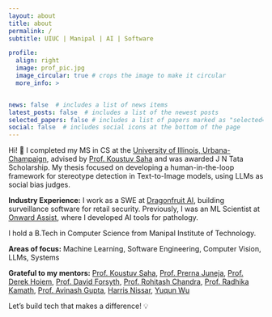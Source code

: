 ```yaml
---
layout: about
title: about
permalink: /
subtitle: UIUC | Manipal | AI | Software

profile:
  align: right
  image: prof_pic.jpg
  image_circular: true # crops the image to make it circular
  more_info: >


news: false  # includes a list of news items
latest_posts: false  # includes a list of the newest posts
selected_papers: false # includes a list of papers marked as "selected={true}"
social: false  # includes social icons at the bottom of the page
---
```


Hi! 👋 I completed my MS in CS at the [University of Illinois, Urbana-Champaign](https://siebelschool.illinois.edu/academics/graduate/ms-program), advised by [Prof. Koustuv Saha](https://koustuv.com/) and was awarded J N Tata Scholarship. My thesis focused on developing a human-in-the-loop framework for stereotype detection in Text-to-Image models, using LLMs as social bias judges.

**Industry Experience:** I work as a SWE at [Dragonfruit AI](https://www.dragonfruit.ai/), building surveillance software for retail security. Previously, I was an ML Scientist at [Onward Assist](https://onwardassist.ai/), where I developed AI tools for pathology.

I hold a B.Tech in Computer Science from Manipal Institute of Technology.

**Areas of focus:** Machine Learning, Software Engineering, Computer Vision, LLMs, Systems

**Grateful to my mentors:**
[Prof. Koustuv Saha](https://koustuv.com/), [Prof. Prerna Juneja](https://prernajuneja.com/), [Prof. Derek Hoiem](https://dhoiem.cs.illinois.edu/), [Prof. David Forsyth](http://luthuli.cs.uiuc.edu/~daf/), [Prof. Rohitash Chandra](https://research.unsw.edu.au/people/dr-rohitash-chandra), [Prof. Radhika Kamath](https://www.manipal.edu/mit/department-faculty/faculty-list/radhika-kamath.html), [Prof. Avinash Gupta](https://hfaging.ahs.illinois.edu/avinash-gupta/), [Harris Nissar](https://www.linkedin.com/in/harris-nisar-1b090415a), [Yuqun Wu](https://yuqunw.github.io/)

Let’s build tech that makes a difference! 💡